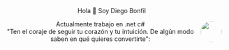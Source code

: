 <article>
<p align="center" width="300">
    Hola 👋 Soy Diego Bonfil <br>
</p>
<p align="center" width="300" style="display: flex; align-items: center; gap: 4px">
    Actualmente trabajo en .net c# <br>
    "Ten el coraje de seguir tu corazón y tu intuición. De algún modo saben en qué quieres convertirte": <br>
    <img align="center" style="width: 48px; height: 48px; border-radius: 1000px;" src="https://github.com/user-attachments/assets/76d7c0fe-da2e-4879-90fe-85dd95181f50"/>
</p>

</article>
